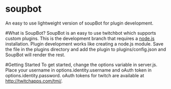 # soupbot
An easy to use lightweight version of soupBot for plugin development.

#What is SoupBot?
SoupBot is an easy to use twitchbot which supports custom plugins. This is the development branch that requires a [node.js](https://nodejs.org) installation.
Plugin development works like creating a node.js module. Save the file in the plugins directory and add the plugin to plugins/config.json and SoupBot will render the rest.

#Getting Started
To get started, change the options variable in server.js. Place your username in options.identity.username and oAuth token in options.identity.password. oAuth tokens for twitch are available at http://twitchapps.com/tmi/.
